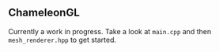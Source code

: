 ## ChameleonGL

Currently a work in progress. Take a look at `main.cpp` and then `mesh_renderer.hpp` to get started.
